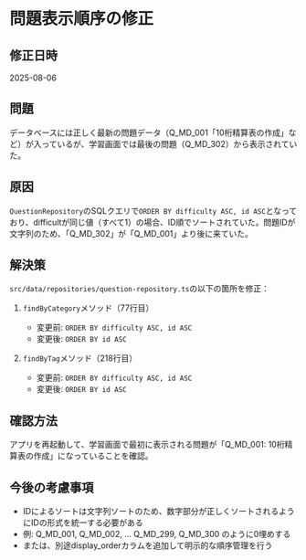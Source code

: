 # 問題表示順序の修正

## 修正日時

2025-08-06

## 問題

データベースには正しく最新の問題データ（Q_MD_001「10桁精算表の作成」など）が入っているが、学習画面では最後の問題（Q_MD_302）から表示されていた。

## 原因

`QuestionRepository`のSQLクエリで`ORDER BY difficulty ASC, id ASC`となっており、difficultが同じ値（すべて1）の場合、ID順でソートされていた。問題IDが文字列のため、「Q_MD_302」が「Q_MD_001」より後に来ていた。

## 解決策

`src/data/repositories/question-repository.ts`の以下の箇所を修正：

1. `findByCategory`メソッド（77行目）
   - 変更前: `ORDER BY difficulty ASC, id ASC`
   - 変更後: `ORDER BY id ASC`

2. `findByTag`メソッド（218行目）
   - 変更前: `ORDER BY difficulty ASC, id ASC`
   - 変更後: `ORDER BY id ASC`

## 確認方法

アプリを再起動して、学習画面で最初に表示される問題が「Q_MD_001: 10桁精算表の作成」になっていることを確認。

## 今後の考慮事項

- IDによるソートは文字列ソートのため、数字部分が正しくソートされるようにIDの形式を統一する必要がある
- 例: Q_MD_001, Q_MD_002, ... Q_MD_299, Q_MD_300 のように0埋めする
- または、別途display_orderカラムを追加して明示的な順序管理を行う
